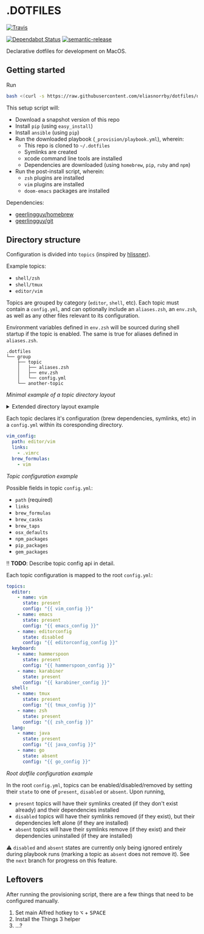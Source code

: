 # .DOTFILES

[![Travis][travis-badge]][travis-link]

[![Dependabot Status][dependabot-badge]][dependabot-link]
[![semantic-release][semantic-release-badge]][semantic-release-link]

Declarative dotfiles for development on MacOS.

## Getting started

Run

```bash
bash <(curl -s https://raw.githubusercontent.com/eliasnorrby/dotfiles/develop/bootstrap.sh)
```

This setup script will:

- Download a snapshot version of this repo
- Install `pip` (using `easy_install`)
- Install `ansible` (using `pip`)
- Run the downloaded playbook (`_provision/playbook.yml`), wherein:
  - This repo is cloned to `~/.dotfiles`
  - Symlinks are created
  - xcode command line tools are installed
  - Dependencies are downloaded (using `homebrew`, `pip`, `ruby` and `npm`)
- Run the post-install script, wherein:
  - `zsh` plugins are installed
  - `vim` plugins are installed
  - `doom-emacs` packages are installed

Dependencies:

- [geerlingguy/homebrew][geerlingguy-homebrew-link]
- [geerlingguy/git][geerlingguy-git-link]

## Directory structure

Configuration is divided into `topics` (inspired by
[hlissner][hlissner-dotfiles-link]).

Example topics:

- `shell/zsh`
- `shell/tmux`
- `editor/vim`

Topics are grouped by category (`editor`, `shell`, etc). Each topic must contain
a `config.yml`, and can optionally include an `aliases.zsh`, an `env.zsh`, as
well as any other files relevant to its configuration.

Environment variables defined in `env.zsh` will be sourced during shell startup
if the topic is enabled. The same is true for aliases defined in `aliases.zsh`.

```
.dotfiles
└── group
    ├── topic
    │   ├── aliases.zsh
    │   ├── env.zsh
    │   └── config.yml
    └── another-topic
```

_Minimal example of a topic directory layout_

<details>
  <summary>Extended directory layout example</summary>

```
.dotfiles
├── editor
│   ├── editorconfig
│   │   └── config.yml
│   ├── emacs
│   │   ├── aliases.zsh
│   │   ├── config.yml
│   │   ├── doom
│   │   │   ├── config.el
│   │   │   ├── init.el
│   │   │   └── packages.el
│   │   └── env.zsh
│   └── vim
│       ├── aliases.zsh
│       ├── config.yml
│       ├── env.zsh
│       └── gvimrc.vim
├── env
└── shell
   ├── alacritty
   │   ├── alacritty.yml
   │   ├── aliases.zsh
   │   └── config.yml
   ├── git
   │   ├── aliases.zsh
   │   └── config.yml
   ├── tmux
   │   ├── aliases.zsh
   │   ├── config.yml
   │   ├── env.zsh
   │   ├── scripts
   │   │   └── uptime-tmux-status.sh
   │   ├── tmux-cheatsheet.md
   │   ├── tmux.conf
   │   ├── tmux.remote.conf
   │   └── tmux.theme.conf
   └── zsh
       ├── aliases.zsh
       ├── completion.zsh
       ├── config.yml
       ├── config.zsh
       ├── fzf.zsh
       ├── keybinds.zsh
       ├── macos.zsh
       ├── plugins.zsh
       ├── prompt.zsh
       ├── remote.zsh
       └── utilities.zsh
```

</details>

Each topic declares it's configuration (brew dependencies, symlinks, etc) in a
`config.yml` within its coresponding directory.

```yaml
vim_config:
  path: editor/vim
  links:
    - .vimrc
  brew_formulas:
    - vim
```

_Topic configuration example_

Possible fields in topic `config.yml`:

- `path` (required)
- `links`
- `brew_formulas`
- `brew_casks`
- `brew_taps`
- `osx_defaults`
- `npm_packages`
- `pip_packages`
- `gem_packages`

:bangbang: **TODO**: Describe topic config api in detail.

Each topic configuration is mapped to the root `config.yml`:

```yaml
topics:
  editor:
    - name: vim
      state: present
      config: "{{ vim_config }}"
    - name: emacs
      state: present
      config: "{{ emacs_config }}"
    - name: editorconfig
      state: disabled
      config: "{{ editorconfig_config }}"
  keyboard:
    - name: hammerspoon
      state: present
      config: "{{ hammerspoon_config }}"
    - name: karabiner
      state: present
      config: "{{ karabiner_config }}"
  shell:
    - name: tmux
      state: present
      config: "{{ tmux_config }}"
    - name: zsh
      state: present
      config: "{{ zsh_config }}"
  lang:
    - name: java
      state: present
      config: "{{ java_config }}"
    - name: go
      state: absent
      config: "{{ go_config }}"
```

_Root dotfile configuration example_

In the root `config.yml`, topics can be enabled/disabled/removed by setting
their `state` to one of `present`, `disabled` or `absent`. Upon running,

- `present` topics will have their symlinks created (if they don't exist
  already) and their dependencies installed
- `disabled` topics will have their symlinks removed (if they exist), but their
  dependencies left alone (if they are installed)
- `absent` topics will have their symlinks remove (if they exist) and their
  dependencies uninstalled (if they are installed)

:warning: `disabled` and `absent` states are currently only being ignored
entirely during playbook runs (marking a topic as `absent` does not remove it).
See the `next` branch for progress on this feature.

## Leftovers

After running the provisioning script, there are a few things that need to be
configured manually.

1. Set main Alfred hotkey to <kbd>⌥</kbd> + <kbd>SPACE</kbd>
2. Install the Things 3 helper
3. ...?

[travis-badge]: https://img.shields.io/travis/com/eliasnorrby/dotfiles?style=for-the-badge
[travis-link]: https://travis-ci.com/eliasnorrby/dotfiles
[dependabot-badge]: https://api.dependabot.com/badges/status?host=github&repo=eliasnorrby/dotfiles
[dependabot-link]: https://dependabot.com
[semantic-release-badge]: https://img.shields.io/badge/%20%20%F0%9F%93%A6%F0%9F%9A%80-semantic--release-e10079.svg
[semantic-release-link]: https://github.com/semantic-release/semantic-release
[geerlingguy-homebrew-link]: https://homebrewhub.com/geerlingguy/ansible-role-homebrew
[geerlingguy-git-link]: https://github.com/geerlingguy/ansible-role-git
[hlissner-dotfiles-link]: https://github.com/hlissner/dotfiles
